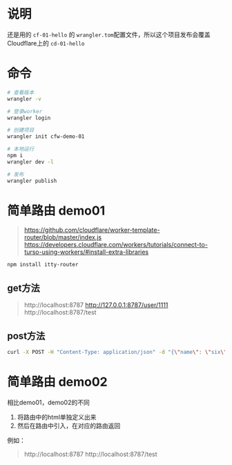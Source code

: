# 说明

还是用的 `cf-01-hello` 的 `wrangler.tom`配置文件，所以这个项目发布会覆盖Cloudflare上的 `cd-01-hello`

# 命令

```bash
# 查看版本
wrangler -v

# 登录worker
wrangler login

# 创建项目
wrangler init cfw-demo-01

# 本地运行
npm i
wrangler dev -l

# 发布
wrangler publish
```

# 简单路由 demo01

> https://github.com/cloudflare/worker-template-router/blob/master/index.js
> https://developers.cloudflare.com/workers/tutorials/connect-to-turso-using-workers/#install-extra-libraries

```bash
npm install itty-router
```

## get方法  

> http://localhost:8787
> http://127.0.0.1:8787/user/1111
> http://localhost:8787/test

## post方法

```bash
curl -X POST -H "Content-Type: application/json" -d "{\"name\": \"six\"}" localhost:8787/post
```

# 简单路由 demo02

相比demo01，demo02的不同

1. 将路由中的html单独定义出来
2. 然后在路由中引入，在对应的路由返回

例如：

> http://localhost:8787
> http://localhost:8787/test